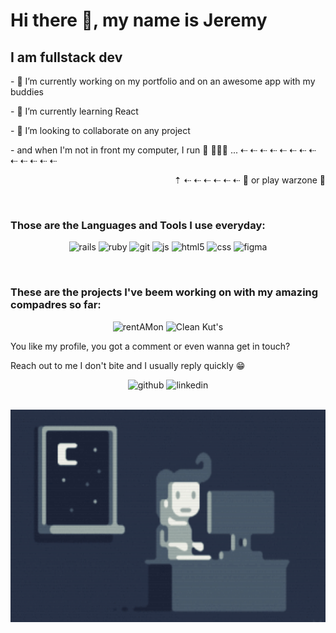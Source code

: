 <!-- about me section -->
<h1> Hi there 👋, my name is Jeremy </h1>
<h2> I am fullstack dev </h2>
<!-- Quick description -->
<p>- 🔭  I’m currently working on my portfolio and on an awesome app with my buddies</p>
<p>- 🌱  I’m currently learning React</p>
<p>- 🐜  I’m looking to collaborate on any project</p>
<p>-   and when I'm not in front my computer, I run                 🏁 🏃🏼‍♂️ ...  ⇠ ⇠ ⇠ ⇠ ⇠ ⇠ ⇠ ⇠ ⇠ ⇠ ⇠ ⇠ ⇠ </p>
<p align="right"> ⇡ ⇠ ⇠ ⇠ ⇠ ⇠ ⇠ 🏡        or play warzone 🚁 </p>


</br>

<!-- skills section -->
<h3>Those are the Languages and Tools I use everyday:</h3>
<div align="center">
<!-- back end icon  -->
  <p>
    <img src="https://cdn.jsdelivr.net/gh/devicons/devicon/icons/rails/rails-plain-wordmark.svg" alt="rails" height="40"/></blank></blank>
    <img src="https://www.vectorlogo.zone/logos/ruby-lang/ruby-lang-icon.svg" alt="ruby" height="40" /></blank></blank>
<!-- middle -->
  <img src="https://www.vectorlogo.zone/logos/git-scm/git-scm-icon.svg" alt="git" height="40"/></blank> </blank>
  <img src="https://www.vectorlogo.zone/logos/javascript/javascript-icon.svg" alt="js" height="40"/></blank></blank>
<!-- front end icon  -->
  <img src="https://www.vectorlogo.zone/logos/w3_html5/w3_html5-ar21.svg" alt="html5" height="40"/></blank></blank>
  <img src="https://www.vectorlogo.zone/logos/w3_css/w3_css-ar21.svg" alt="css" height="40"/></blank>
  <img src="https://www.vectorlogo.zone/logos/figma/figma-icon.svg" alt="figma" height="40"/></blank></blank>
  </p>
</div>

<br/>

  <h3>These are the projects I've beem working on with my amazing compadres so far:  </h3>
<div align="center"> 
  <img src="https://user-images.githubusercontent.com/80538704/140975068-9215ea48-e70d-4e37-a57e-56725dedbb0d.png" height="40" href="https://rentamon.herokuapp.com/" alt ="rentAMon">
  <img src="https://user-images.githubusercontent.com/80538704/140977171-a995dec0-fb2b-4f93-b2f1-19deceef06e3.png" height="40" href="http://www.cleankuts.com/" alt ="Clean Kut's">
</div>  

  <!-- contact me section -->
  <!-- linkedin and github icons and links  -->
</p>

<p>You like my profile, you got a comment or even wanna get in touch?</p> 
<p>Reach out to me I don't bite and I usually reply quickly 😁 </p>
<div align="center">
  <img src='https://cdn.jsdelivr.net/npm/simple-icons@3.0.1/icons/github.svg' alt='github' height='40' href="https://github.com/JerryAnt" color="#ffffff">
  <img src='https://cdn.jsdelivr.net/npm/simple-icons@3.0.1/icons/linkedin.svg' alt='linkedin' height='40' href="https://www.linkedin.com/in/https://www.linkedin.com/in/jeremy-antoine-cool-dev-for-hire" color="#ffffff">
</div>
<br/>

<!-- animated gif -->
<p align="center"> 
  <img src="https://raw.githubusercontent.com/AVS1508/AVS1508/master/assets/Night-Coding.gif" height='340' >
</p>
<!-- My stats -->

<br/>
<!-- My views -->

<br/>

